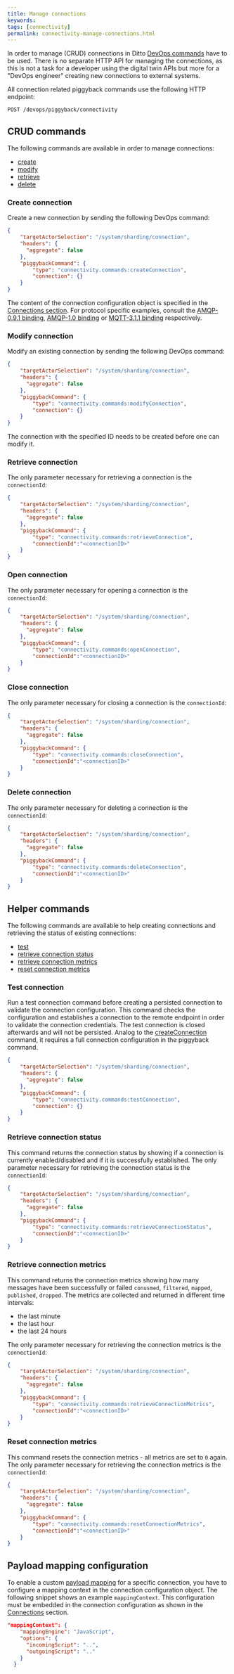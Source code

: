 ```yaml
---
title: Manage connections
keywords: 
tags: [connectivity]
permalink: connectivity-manage-connections.html
---
```


In order to manage (CRUD) connections in Ditto [DevOps commands](installation-operating.html#devops-commands)
have to be used. There is no separate HTTP API for managing the connections, as this is not a task for a developer using 
the digital twin APIs but more for a "DevOps engineer" creating new connections to external systems.

All connection related piggyback commands use the following HTTP endpoint:

```
POST /devops/piggyback/connectivity
```

## CRUD commands

The following commands are available in order to manage connections:


* [create](#create-connection)
* [modify](#modify-connection)
* [retrieve](#retrieve-connection)
* [delete](#delete-connection)

### Create connection

Create a new connection by sending the following DevOps command:

```json
{
    "targetActorSelection": "/system/sharding/connection",
    "headers": {
      "aggregate": false
    },
    "piggybackCommand": {
        "type": "connectivity.commands:createConnection",
        "connection": {}
    }
}
```

The content of the connection configuration object is specified in the [Connections section](basic-connections.html).
For protocol specific examples, consult the [AMQP-0.9.1 binding](connectivity-protocol-bindings-amqp091.html),
[AMQP-1.0 binding](connectivity-protocol-bindings-amqp10.html) or
[MQTT-3.1.1 binding](connectivity-protocol-bindings-mqtt.html) respectively.

### Modify connection

Modify an existing connection by sending the following DevOps command:

```json
{
    "targetActorSelection": "/system/sharding/connection",
    "headers": {
      "aggregate": false
    },
    "piggybackCommand": {
        "type": "connectivity.commands:modifyConnection",
        "connection": {}
    }
}
```

The connection with the specified ID needs to be created before one can modify it.


### Retrieve connection

The only parameter necessary for retrieving a connection is the `connectionId`:

```json
{
    "targetActorSelection": "/system/sharding/connection",
    "headers": {
      "aggregate": false
    },
    "piggybackCommand": {
        "type": "connectivity.commands:retrieveConnection",
        "connectionId":"<connectionID>"
    }
}
```

### Open connection

The only parameter necessary for opening a connection is the `connectionId`:

```json
{
    "targetActorSelection": "/system/sharding/connection",
    "headers": {
      "aggregate": false
    },
    "piggybackCommand": {
        "type": "connectivity.commands:openConnection",
        "connectionId":"<connectionID>"
    }
}
```

### Close connection

The only parameter necessary for closing a connection is the `connectionId`:

```json
{
    "targetActorSelection": "/system/sharding/connection",
    "headers": {
      "aggregate": false
    },
    "piggybackCommand": {
        "type": "connectivity.commands:closeConnection",
        "connectionId":"<connectionID>"
    }
}
```

### Delete connection

The only parameter necessary for deleting a connection is the `connectionId`:

```json
{
    "targetActorSelection": "/system/sharding/connection",
    "headers": {
      "aggregate": false
    },
    "piggybackCommand": {
        "type": "connectivity.commands:deleteConnection",
        "connectionId":"<connectionID>"
    }
}
```

## Helper commands

The following commands are available to help creating connections and retrieving the status of existing connections:

* [test](#test-connection)
* [retrieve connection status](#retrieve-connection-status)
* [retrieve connection metrics](#retrieve-connection-metrics)
* [reset connection metrics](#reset-connection-metrics)

### Test connection

Run a test connection command before creating a persisted connection to validate the connection configuration. This
command checks the configuration and establishes a connection to the remote endpoint in order to validate the connection
credentials. The test connection is closed afterwards and will not be persisted. Analog to the [createConnection](#create-connection)
command, it requires a full connection configuration in the piggyback command.

```json
{
    "targetActorSelection": "/system/sharding/connection",
    "headers": {
      "aggregate": false
    },
    "piggybackCommand": {
        "type": "connectivity.commands:testConnection",
        "connection": {}
    }
}
```

### Retrieve connection status

This command returns the connection status by showing if a connection is currently enabled/disabled and if it is 
successfully established. The only parameter necessary for retrieving the connection status is the `connectionId`:

```json
{
    "targetActorSelection": "/system/sharding/connection",
    "headers": {
      "aggregate": false
    },
    "piggybackCommand": {
        "type": "connectivity.commands:retrieveConnectionStatus",
        "connectionId":"<connectionID>"
    }
}
```

### Retrieve connection metrics

This command returns the connection metrics showing how many messages have been successfully or failed `conusmed`, 
`filtered`, `mapped`, `published`, `dropped`. The metrics are collected and returned in different time intervals:
* the last minute
* the last hour
* the last 24 hours 

The only parameter necessary for retrieving the connection metrics is the `connectionId`:

```json
{
    "targetActorSelection": "/system/sharding/connection",
    "headers": {
      "aggregate": false
    },
    "piggybackCommand": {
        "type": "connectivity.commands:retrieveConnectionMetrics",
        "connectionId":"<connectionID>"
    }
}
```

### Reset connection metrics

This command resets the connection metrics - all metrics are set to `0` again. The only parameter
necessary for retrieving the connection metrics is the `connectionId`:

```json
{
    "targetActorSelection": "/system/sharding/connection",
    "headers": {
      "aggregate": false
    },
    "piggybackCommand": {
        "type": "connectivity.commands:resetConnectionMetrics",
        "connectionId":"<connectionID>"
    }
}
```


## Payload mapping configuration

To enable a custom [payload mapping](connectivity-mapping.html) for a specific connection, you have to configure a
mapping context in the connection configuration object. The following snippet shows an example `mappingContext`. This
configuration must be embedded in the connection configuration as shown in the [Connections](basic-connections.html) section.

```json
"mappingContext": {
    "mappingEngine": "JavaScript",
    "options": {
      "incomingScript": "..",
      "outgoingScript": ".."
    }
  }
```
